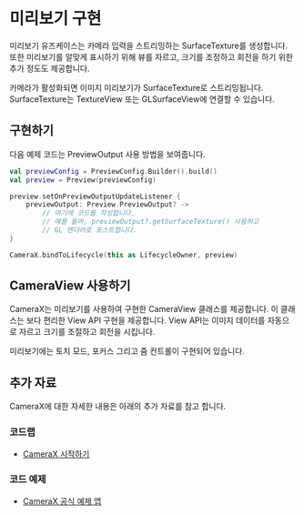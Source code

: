 # 미리보기 구현

미리보기 유즈케이스는 카메라 입력을 스트리밍하는 SurfaceTexture를 생성합니다. 또한 미리보기를 알맞게 표시하기 위해 뷰를 자르고, 크기를 조정하고 회전을 하기 위한 추가 정도도 제공합니다.

카메라가 활성화되면 이미지 미리보기가 SurfaceTexture로 스트리밍됩니다. SurfaceTexture는 TextureView 또는 GLSurfaceView에 연결할 수 있습니다.

## 구현하기 <a id="toc_1"></a>

다음 예제 코드는 PreviewOutput 사용 방법을 보여줍니다.

```kotlin
val previewConfig = PreviewConfig.Builder().build()
val preview = Preview(previewConfig)

preview.setOnPreviewOutputUpdateListener {
    previewOutput: Preview.PreviewOutput? ->
        // 여기에 코드를 작성합니다. 
        // 예를 들어, previewOutput?.getSurfaceTexture() 사용하고 
        // GL 렌더러로 포스트합니다.
}

CameraX.bindToLifecycle(this as LifecycleOwner, preview)
```

## CameraView 사용하기 <a id="toc_2"></a>

CameraX는 미리보기를 사용하여 구현한 CameraView 클래스를 제공합니다. 이 클래스는 보다 편리한 View API 구현을 제공합니다. View API는 이미지 데이터를 자동으로 자르고 크기를 조절하고 회전을 시킵니다.

미리보기에는 토치 모드, 포커스 그리고 줌 컨트롤이 구현되어 있습니다.

## 추가 자료 <a id="toc_10"></a>

CameraX에 대한 자세한 내용은 아래의 추가 자료를 참고 합니다.

### 코드랩 <a id="toc_11"></a>

* [CameraX 시작하기](https://codelabs.developers.google.com/codelabs/camerax-getting-started)

### 코드 예제 <a id="toc_12"></a>

* [CameraX 공식 예제 앱](https://github.com/android/camera/tree/master/CameraXBasic)

